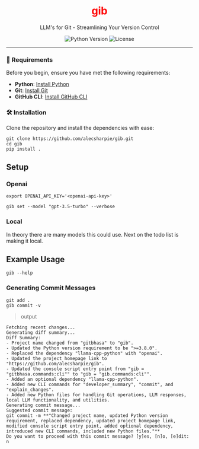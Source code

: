<h1 align="center" style="color:red">gib</h1>

<p align="center">LLM's for Git - Streamlining Your Version Control</p>

<div align="center">

![Python Version](https://img.shields.io/badge/python-3.8%2B-blue.svg)
![License](https://img.shields.io/badge/license-MIT-green.svg)

</div>

---

### 🚀 **Requirements**

Before you begin, ensure you have met the following requirements:
- **Python**: [Install Python](https://www.python.org/downloads/)
- **Git**: [Install Git](https://git-scm.com/book/en/v2/Getting-Started-Installing-Git)
- **GitHub CLI**: [Install GitHub CLI](https://cli.github.com/manual/installation)

### 🛠 **Installation**

Clone the repository and install the dependencies with ease:


```
git clone https://github.com/alecsharpie/gib.git
cd gib
pip install .
```

## Setup

### Openai

```
export OPENAI_API_KEY='<openai-api-key>'

gib set --model "gpt-3.5-turbo" --verbose
```

### Local

In theory there are many models this could use. Next on the todo list is making it local.

## Example Usage
```
gib --help
```

### Generating Commit Messages
```
git add .
gib commit -v
```
> output
```
Fetching recent changes...
Generating diff summary...
Diff Summary:
- Project name changed from "gitbhasa" to "gib".
- Updated the Python version requirement to be ">=3.8.0".
- Replaced the dependency "llama-cpp-python" with "openai".
- Updated the project homepage link to "https://github.com/alecsharpie/gib".
- Updated the console script entry point from "gib = "gitbhasa.commands:cli"" to "gib = "gib.commands:cli"".
- Added an optional dependency "llama-cpp-python".
- Added new CLI commands for "developer_summary", "commit", and "explain_changes".
- Added new Python files for handling Git operations, LLM responses, local LLM functionality, and utilities.
Generating commit message...
Suggested commit message:
git commit -m **"Changed project name, updated Python version requirement, replaced dependency, updated project homepage link, modified console script entry point, added optional dependency, introduced new CLI commands, included new Python files."**
Do you want to proceed with this commit message? [y]es, [n]o, [e]dit: n
```
